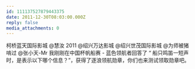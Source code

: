 ```yaml
---
id: 111137527879443375
date: 2011-12-30T08:03:00.000Z
reply: false
media_attachments: 0
---
```


柯桥蓝天国际影城 @慧汝 2011 @绍兴万达影城 @绍兴世茂国际影城 @为师被猪啃过 @张小天-Mr 我刚刚在中国杯帆船赛 - 蓝色领航者回答了 “ 船只鸣笛一短声时，是表示以下哪个信息？”，获得了逐浪领航勋章，你们也来测试领取勋章吧。 ​​​​

